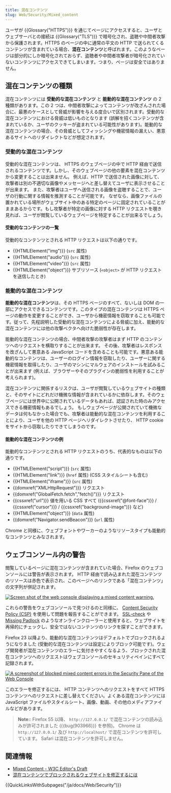 ```yaml
---
title: 混在コンテンツ
slug: Web/Security/Mixed_content
---
```

ユーザが {{Glossary("HTTPS")}} を通じてページにアクセスすると、ユーザとウェブサーバとの接続は {{Glossary("TLS")}} で暗号化され、盗聴や中間者攻撃から保護されます。HTTPS のページの中に通常の平文の HTTP で送られてくるコンテンツが含まれている場合、**混在コンテンツ**と呼ばれます。このようなページは部分的にしか暗号化されておらず、盗聴者や中間者攻撃者が暗号化されていないコンテンツにアクセスできてしまいます。つまり、ページは安全ではありません。

## 混在コンテンツの種類

混在コンテンツには **受動的な混在コンテンツ** と **能動的な混在コンテンツ** の 2 種類があります。この 2 つは、中間者攻撃によってコンテンツが改ざんされた場合に、最悪のケースとして脅威が影響を与える度合いで区別されます。受動的な混在コンテンツにおける脅威は低いものとなります (誤解を招くコンテンツが含まれているか、ユーザのクッキーが盗まれている可能性があります)。能動的な混在コンテンツの場合、その脅威としてフィッシングや機密情報の漏えい、悪意あるサイトへのリダイレクトなどが想定されます。

### 受動的な混在コンテンツ

受動的な混在コンテンツは、 HTTPS のウェブページの中で HTTP 経由で送信されるコンテンツです。しかし、そのウェブページの他の要素を混在コンテンツから変更することは出来ません。 例えば、HTTP で送信された画像に対して、攻撃者は別の不適切な画像やメッセージへと差し替えてユーザに表示させることが出来ます。 また、攻撃者はユーザへ送信される画像を盗聴することで、ユーザの行動に関する情報を推測することが可能です。 なぜなら、画像ファイルの置かれている場所がウェブサイト中のある特定のページに固定されていることがままあるからです。もし攻撃者が特定の画像に対する HTTP リクエストを覗き見れば、ユーザが閲覧しているウェブページを特定することが出来るでしょう。

#### 受動的なコンテンツの一覧

受動的なコンテンツとされる HTTP リクエストは以下の通りです。

- {{HTMLElement("img")}} (`src` 属性)
- {{HTMLElement("audio")}} (`src` 属性)
- {{HTMLElement("video")}} (`src` 属性)
- {{HTMLElement("object")}} サブリソース (`<object>` が HTTP リクエストを送信したとき)

### 能動的な混在コンテンツ

**能動的な混在コンテンツ**は、その HTTPS ページのすべて、ないしは DOM の一部にアクセスできるコンテンツです。このタイプの混在コンテンツは HTTPS ページの動作を変更することができ、ユーザから機密情報を窃取することも可能です。従って、先程説明した受動的な混在コンテンツによる脅威に加え、能動的な混在コンテンツには他の攻撃ベクタへ向けた脆弱性が存在します。

能動的な混在コンテンツの場合、中間者攻撃の攻撃者はまず HTTP のコンテンツへのリクエストを横取りすることが出来ます。 その後、攻撃者はレスポンスを改ざんして悪意ある JavaScript コードを含めることも可能です。悪意ある能動的なコンテンツは、ユーザーのログイン情報を窃取したり、ユーザーに関する機密情報を取得したり、ユーザのマシンにマルウェアのインストールを試みることが出来ます (例えば、ブラウザーやそのプラグインの脆弱性を利用することが考えられます)。

混在コンテンツに関係するリスクは、ユーザが閲覧しているウェブサイトの種類と、そのサイトにどれだけ機微な情報が含まれているかに依存します。そのウェブページには世界中に公開されているデータもあれば、認証された時のみアクセスできる機密情報もあるでしょう。 もしウェブページが公開されていて機微なデータは何もなかった場合でも、攻撃者は能動的な混在コンテンツを利用することにより、ユーザを他の HTTP ページへリダイレクトさせたり、 HTTP cookie をサイトから窃取したりできてしまうのです。

#### 能動的な混在コンテンツの例

能動的なコンテンツとされる HTTP リクエストのうち、代表的なものは以下の通りです。

- {{HTMLElement("script")}} (`src` 属性)
- {{HTMLElement("link")}} (`href` 属性) (CSS スタイルシートも含む)
- {{HTMLElement("iframe")}} (`src` 属性)
- {{domxref("XMLHttpRequest")}} リクエスト
- {{domxref("GlobalFetch.fetch","fetch()")}} リクエスト
- {{cssxref("url")}} 値を用いる CSS すべて ({{cssxref("@font-face")}} / {{cssxref("cursor")}} / {{cssxref("background-image")}} など)
- {{HTMLElement("object")}} (`data` 属性)
- {{domxref("Navigator.sendBeacon")}} (`url` 属性)

Chrome と同様に、ウェブフォントやワーカーのようなリソースタイプも能動的なコンテンツとみなされます。

## ウェブコンソール内の警告

閲覧しているページに混在コンテンツが含まれていた場合、Firefox のウェブコンソールには警告が表示されます。 HTTP 経由で読み込まれた混在コンテンツのリソースは赤色で表示され、このページへのリンクである「混在コンテンツ」の文字列が併記されます。

[![Screen shot of the web console displaying a mixed content warning.](Mixed_content_-_Net_pane.png)](Mixed_content_-_Net_pane.png)

これらの警告をウェブコンソールで見つけるのと同様に、 [Content Security Policy (CSP)](/ja/docs/Web/HTTP/CSP) を使用して問題を報告することができます。 [SSL-check](http://www.jitbit.com/sslcheck/) や [Missing Padlock](https://www.missingpadlock.com/) のようなオンラインクローラーと使用すると、ウェブサイトを再帰的にチェックし、安全ではないコンテンツのリンクを探すことができます。

Firefox 23 以降より、能動的な混在コンテンツはデフォルトでブロックされるようになりました (受動的な混在コンテンツは設定によりブロック可能です)。ウェブ開発者が混在コンテンツのエラーに気付きやすくなるよう、ブロックされた混在コンテンツへのリクエストはウェブコンソールのセキュリティペインにすべて記録されます。

[![A screenshot of blocked mixed content errors in the Security Pane of the Web Console](mixed_content_webconsole.png)](blocked-mixed-content-errors.png)

このエラーを修正するには、 HTTP コンテンツへのリクエストをすべて HTTPS コンテンツへのリクエストに差し替えてください。よくある混在コンテンツには JavaScript ファイルやスタイルシート、画像、動画、その他のメディアファイルなどがあります。

> **Note:**: Firefox 55 以降、 `http://127.0.0.1/` で混在コンテンツの読み込みが許可されました ({{bug(903966)}} を参照)。 Chrome は `http://127.0.0.1/` 及び `http://localhost/` で混在コンテンツを許可しています。 Safari は混在コンテンツを許可しません。

## 関連情報

- [Mixed Content - W3C Editor's Draft](https://w3c.github.io/webappsec/specs/mixedcontent/)
- [混在コンテンツでブロックされるウェブサイトを修正するには](/ja/docs/Security/%E6%B7%B7%E5%9C%A8%E3%82%B3%E3%83%B3%E3%83%86%E3%83%B3%E3%83%84/How_to_fix_website_with_mixed_content)

{{QuickLinksWithSubpages("/ja/docs/Web/Security")}}
